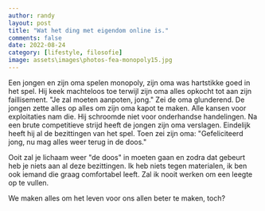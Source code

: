 ```yaml
---
author: randy
layout: post
title: "Wat het ding met eigendom online is."
comments: false
date: 2022-08-24
category: [lifestyle, filosofie]
image: assets\images\photos-fea-monopoly15.jpg
---
```


Een jongen en zijn oma spelen monopoly, zijn oma was hartstikke goed in het spel. Hij keek machteloos toe terwijl zijn oma alles opkocht tot aan zijn faillisement. "Je zal moeten aanpoten, jong." Zei de oma glunderend. De jongen zette alles op alles om zijn oma kapot te maken. Alle kansen voor exploitaties nam die. Hij schroomde niet voor onderhandse handelingen. Na een brute competitieve strijd heeft de jongen zijn oma verslagen. Eindelijk heeft hij al de bezittingen van het spel. Toen zei zijn oma: "Gefeliciteerd jong, nu mag alles weer terug in de doos."



Ooit zal je lichaam weer "de doos" in moeten gaan en zodra dat gebeurt heb je niets aan al deze bezittingen. Ik heb niets tegen materialen, ik ben ook iemand die graag comfortabel leeft. Zal ik nooit werken om een leegte op te vullen. 

We maken alles om het leven voor ons allen beter te maken, toch?
